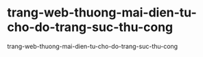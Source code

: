# trang-web-thuong-mai-dien-tu-cho-do-trang-suc-thu-cong
trang-web-thuong-mai-dien-tu-cho-do-trang-suc-thu-cong
